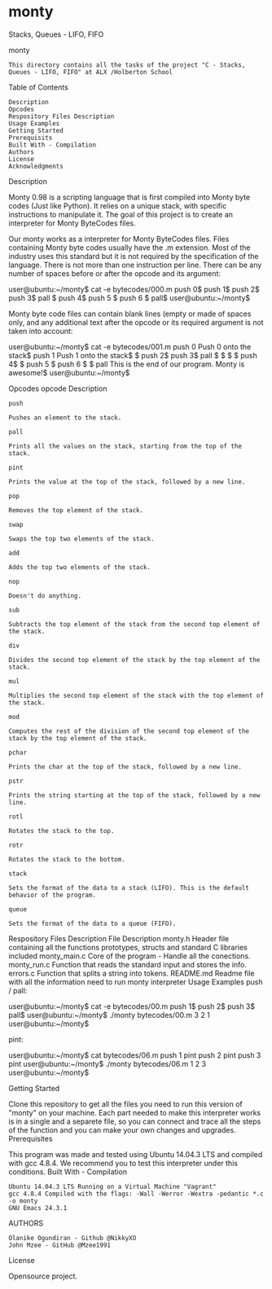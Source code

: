 # monty
 Stacks, Queues - LIFO, FIFO

monty

    This directory contains all the tasks of the project "C - Stacks, Queues - LIFO, FIFO" at ALX /Holberton School

Table of Contents

    Description
    Opcodes
    Respository Files Description
    Usage Examples
    Getting Started
    Prerequisits
    Built With - Compilation
    Authors
    License
    Acknowledgments

Description

Monty 0.98 is a scripting language that is first compiled into Monty byte codes (Just like Python). It relies on a unique stack, with specific instructions to manipulate it. The goal of this project is to create an interpreter for Monty ByteCodes files.

Our monty works as a interpreter for Monty ByteCodes files. Files containing Monty byte codes usually have the .m extension. Most of the industry uses this standard but it is not required by the specification of the language. There is not more than one instruction per line. There can be any number of spaces before or after the opcode and its argument:

user@ubuntu:~/monty$ cat -e bytecodes/000.m
push 0$
push 1$
push 2$
  push 3$
                   pall    $
push 4$
    push 5    $
      push    6        $
pall$
user@ubuntu:~/monty$

Monty byte code files can contain blank lines (empty or made of spaces only, and any additional text after the opcode or its required argument is not taken into account:

user@ubuntu:~/monty$ cat -e bytecodes/001.m
push 0 Push 0 onto the stack$
push 1 Push 1 onto the stack$
$
push 2$
  push 3$
                   pall    $
$
$
                           $
push 4$
$
    push 5    $
      push    6        $
$
pall This is the end of our program. Monty is awesome!$
user@ubuntu:~/monty$

Opcodes
opcode 	Description

    push

	Pushes an element to the stack.

    pall

	Prints all the values on the stack, starting from the top of the stack.

    pint

	Prints the value at the top of the stack, followed by a new line.

    pop

	Removes the top element of the stack.

    swap

	Swaps the top two elements of the stack.

    add

	Adds the top two elements of the stack.

    nop

	Doesn't do anything.

    sub

	Subtracts the top element of the stack from the second top element of the stack.

    div

	Divides the second top element of the stack by the top element of the stack.

    mul

	Multiplies the second top element of the stack with the top element of the stack.

    mod

	Computes the rest of the division of the second top element of the stack by the top element of the stack.

    pchar

	Prints the char at the top of the stack, followed by a new line.

    pstr

	Prints the string starting at the top of the stack, followed by a new line.

    rotl

	Rotates the stack to the top.

    rotr

	Rotates the stack to the bottom.

    stack

	Sets the format of the data to a stack (LIFO). This is the default behavior of the program.

    queue

	Sets the format of the data to a queue (FIFO).
Respository Files Description
File 	Description
monty.h 	Header file containing all the functions prototypes, structs and standard C libraries included
monty_main.c 	Core of the program - Handle all the conections.
monty_run.c 	Function that reads the standard input and stores the info.
errors.c 	Function that splits a string into tokens.
README.md 	Readme file with all the information need to run monty interpreter
Usage Examples
push / pall:

user@ubuntu:~/monty$ cat -e bytecodes/00.m
push 1$
push 2$
push 3$
pall$
user@ubuntu:~/monty$ ./monty bytecodes/00.m
3
2
1
user@ubuntu:~/monty$

pint:

user@ubuntu:~/monty$ cat bytecodes/06.m
push 1
pint
push 2
pint
push 3
pint
user@ubuntu:~/monty$ ./monty bytecodes/06.m
1
2
3
user@ubuntu:~/monty$

Getting Started

Clone this repository to get all the files you need to run this version of "monty" on your machine. Each part needed to make this interpreter works is in a single and a separete file, so you can connect and trace all the steps of the function and you can make your own changes and upgrades.
Prerequisites

This program was made and tested using Ubuntu 14.04.3 LTS and compiled with gcc 4.8.4. We recommend you to test this interpreter under this conditions.
Built With - Compilation

    Ubuntu 14.04.3 LTS Running on a Virtual Machine "Vagrant"
    gcc 4.8.4 Compiled with the flags: -Wall -Werror -Wextra -pedantic *.c -o monty
    GNU Emacs 24.3.1

AUTHORS

    Olanike Ogundiran - Github @NikkyXO
    John Mzee - GitHub @Mzee1991

License

Opensource project.

